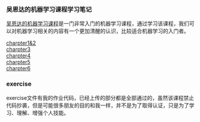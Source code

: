 ### 吴恩达的机器学习课程学习笔记

[吴恩达的机器学习课程](https://www.coursera.org/learn/machine-learning)是一门非常入门的机器学习课程，通过学习该课程，我们可以对机器学习相关的内容有一个更加清醒的认识，比较适合机器学习的入门者。

[charpter1&2](charpter1&2.md)    
[charpter3](charpter3.md)  
[charpter4](charpter4.md)   
[charpter5](charpter5.md)  
[charpter6](charpter6.md)  


### exercise

exercise文件有我的作业代码，已经上传的部分都是全部通过的，虽然该课程禁止代码抄袭，但是可能很多朋友的目的和我一样，并不是为了取得认证，只是为了学习、理解、增强个人技能。

